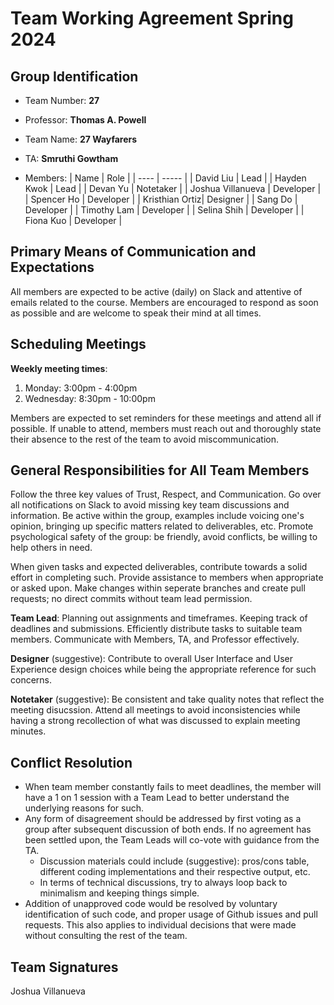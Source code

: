 # Team Working Agreement Spring 2024

## Group Identification
* Team Number: **27**
* Professor: **Thomas A. Powell**
* Team Name: **27 Wayfarers**
* TA: **Smruthi Gowtham**

* Members: 
  | Name | Role |
  | ---- | ----- |
  | David Liu | Lead |
  | Hayden Kwok | Lead |
  | Devan Yu | Notetaker |
  | Joshua Villanueva | Developer |
  | Spencer Ho | Developer |
  | Kristhian Ortiz| Designer |
  | Sang Do | Developer |
  | Timothy Lam | Developer |
  | Selina Shih | Developer |
  | Fiona Kuo | Developer |
  
## Primary Means of Communication and Expectations
All members are expected to be active (daily) on Slack and attentive of emails related to the course. Members are encouraged to respond as soon as possible and are welcome to speak their mind at all times.

## Scheduling Meetings
**Weekly meeting times**:
1. Monday: 3:00pm - 4:00pm
2. Wednesday: 8:30pm - 10:00pm

Members are expected to set reminders for these meetings and attend all if possible. If unable to attend, members must reach out and thoroughly state their absence to the rest of the team to avoid miscommunication.

## General Responsibilities for All Team Members
Follow the three key values of Trust, Respect, and Communication. Go over all notifications on Slack to avoid missing key team discussions and information. Be active within the group, examples include voicing one's opinion, bringing up specific matters related to deliverables, etc. Promote psychological safety of the group: be friendly, avoid conflicts, be willing to help others in need. 

When given tasks and expected deliverables, contribute towards a solid effort in completing such. Provide assistance to members when appropriate or asked upon. Make changes within seperate branches and create pull requests; no direct commits without team lead permission.

**Team Lead**: Planning out assignments and timeframes. Keeping track of deadlines and submissions. Efficiently distribute tasks to suitable team members. Communicate with Members, TA, and Professor effectively.

**Designer** (suggestive): Contribute to overall User Interface and User Experience design choices while being the appropriate reference for such concerns.

**Notetaker** (suggestive): Be consistent and take quality notes that reflect the meeting disucssion. Attend all meetings to avoid inconsistencies while having a strong recollection of what was discussed to explain meeting minutes. 

## Conflict Resolution
- When team member constantly fails to meet deadlines, the member will have a 1 on 1 session with a Team Lead to better understand the underlying reasons for such.
- Any form of disagreement should be addressed by first voting as a group after subsequent discussion of both ends. If no agreement has been settled upon, the Team Leads will co-vote with guidance from the TA. 
  - Discussion materials could include (suggestive): pros/cons table, different coding implementations and their respective output, etc.
  - In terms of technical discussions, try to always loop back to minimalism and keeping things simple.
- Addition of unapproved code would be resolved by voluntary identification of such code, and proper usage of Github issues and pull requests. This also applies to individual decisions that were made without consulting the rest of the team.

## Team Signatures
Joshua Villanueva
